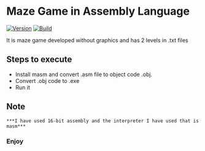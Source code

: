 # Maze Game in Assembly Language
[![Version](https://img.shields.io/badge/Assembly-16--bit-green.svg)]()
[![Build](https://img.shields.io/badge/masm-intel-red.svg)]()

It is maze game developed without graphics and has 2 levels in .txt files

## Steps to execute
- Install masm and convert .asm file to object code .obj.
- Convert .obj code to .exe
- Run it

## Note
    ***I have used 16-bit assembly and the interpreter I have used that is masm***

### Enjoy